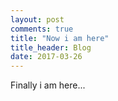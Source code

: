 ```yaml
---
layout: post
comments: true
title: "Now i am here"
title_header: Blog
date: 2017-03-26
---
```


Finally i am here...
